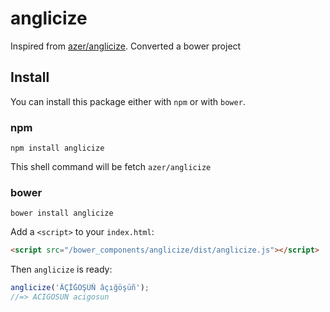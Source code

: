 anglicize
=========

Inspired from [azer/anglicize](https://github.com/azer/anglicize).
Converted a bower project

## Install

You can install this package either with `npm` or with `bower`.

### npm

```shell
npm install anglicize
```

This shell command will be fetch `azer/anglicize`

### bower

```shell
bower install anglicize
```

Add a `<script>` to your `index.html`:

```html
<script src="/bower_components/anglicize/dist/anglicize.js"></script>
```

Then `anglicize` is ready:

```javascript
anglicize('ÂÇİĞÖŞÜÑ âçığöşüñ');
//=> ACIGOSUN acigosun
```